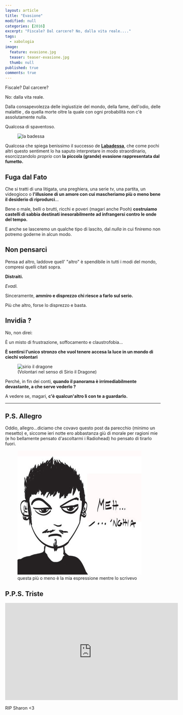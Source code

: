 ```yaml
---
layout: article
title: "Evasione"
modified: null
categories: [2016]
excerpt: "Fiscale? Dal carcere? No, dalla vita reale...."
tags:
  - xabologia
image: 
  feature: evasione.jpg
  teaser: teaser-evasione.jpg
  thumb: null
published: true
comments: true
---
```


Fiscale? Dal carcere?

No: dalla vita reale.

Dalla consapevolezza delle ingiustizie del mondo, della fame, dell'odio, delle malattie , da quella morte oltre la quale con ogni probabilità non c'è assolutamente nulla.

Qualcosa di spaventoso. 

<figure>
<img src='https://scontent-mxp1-1.xx.fbcdn.net/v/t1.0-9/12321328_459768264227684_1042083069774386263_n.jpg?oh=dc9a014971b66337216b0b6d3e8020b4&oe=58D55834' alt='la badessa'>
</figure>

Qualcosa che spiega benissimo il successo de [**Labadessa**](https://www.facebook.com/mattlabaart/), che come pochi altri questo sentiment lo ha saputo interpretare in modo straordinario, esorcizzandolo _proprio_ con **la piccola (grande) evasione rappresentata dal fumetto.**

## Fuga dal Fato 

Che si tratti di una litigata, una preghiera, una serie tv, una partita, un videogioco o **l'illusione di un amore con cui mascheriamo più o meno bene il desiderio di riprodurci**...

Bene o male, belli o brutti, ricchi e poveri (magari anche Pooh) **costruiamo castelli di sabbia destinati inesorabilmente ad infrangersi contro le onde del tempo.**

E anche se lasceremo un qualche tipo di lascito, dal _nulla_ in cui finiremo non potremo goderne in alcun modo.

## Non pensarci

Pensa ad altro, laddove quell' "altro" è spendibile in tutti i modi del mondo, compresi quelli citati sopra.

**Distraiti.** 

_Evadi._

Sinceramente, **ammiro e disprezzo chi riesce a farlo sul serio.**

Più che altro, forse lo disprezzo e basta.

## Invidia ?

No, non direi:

È un misto di frustrazione, soffocamento e claustrofobia...

**È sentirsi l'unico stronzo che vuol tenere accesa la luce in un mondo di ciechi volontari**

<figure>
<img src='http://2.bp.blogspot.com/-44POH924vy4/UoG7xzw8jjI/AAAAAAAA0sE/7vtG1l7Tvk0/s1600/45-cavalieri-dello-zodiaco-asgard-episodio-5.jpg' alt='sirio il dragone'>
<figcaption>(Volontari nel senso di Sirio il Dragone)
</figcaption>
</figure>

Perché, in fin dei conti, **quando il panorama è irrimediabilmente devastante, a che serve vederlo ?**

A vedere se, magari, **c'è qualcun'altro lì con te a guardarlo.**

------------------------------------------

## P.S. Allegro

Oddio, allegro...diciamo che covavo questo post da parecchio (minimo un mesetto) e, siccome ieri notte ero abbastanza giù di morale per ragioni mie (e ho bellamente pensato d'ascoltarmi i Radiohead) ho pensato di tirarlo fuori.

<figure>
<img src='./gallery/artwork/io.jpg' alt='mehnghia'>
<figcaption>questa più o meno è la mia espressione mentre lo scrivevo</figcaption>
</figure>

## P.P.S. Triste

<iframe width="560" height="315" src="https://www.youtube.com/embed/8ouI5KcyHfE" frameborder="0" allowfullscreen></iframe>

RIP Sharon <3